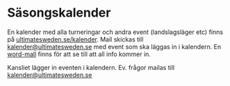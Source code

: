 # Säsongskalender

En kalender med alla turneringar och andra event (landslagsläger etc) finns på [ultimatesweden.se/kalender](http://ultimatesweden.se/kalender). Mail skickas till kalender@ultimatesweden.se med event som ska läggas in i kalendern. En [word-mall](http://ultimatesweden.se/Mall_SUF_kalender.docx) finns för att se till att all info kommer in.

Kansliet lägger in eventen i kalendern. Ev. frågor mailas till kalender@ultimatesweden.se
